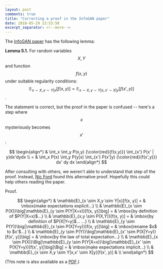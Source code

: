 ```yaml
---
layout: post
comments: true
title: "Correcting a proof in the InfoGAN paper"
date: 2018-05-29 13:53:58
excerpt_separator: <!--more-->
---
```


The
[InfoGAN paper](https://arxiv.org/pdf/1606.03657.pdf)
has the following lemma:


**Lemma 5.1.**
For random variables $$X, Y$$ and function $$f(x, y)$$ under suitable regularity conditions:
$$\mathbb{E}_{x \sim X, y \sim Y|x}[f(x, y)] = 
 \mathbb{E}_{x \sim X, y \sim Y|x, x' \sim X|y}[f(x', y)]$$.


The statement is correct, but the proof in the paper is confused -- here's a step where $$x$$ mysteriously becomes $$x'$$:

<!--more-->

$$
\begin{align*}
& \int_x \int_y P(x,y) {\color{red}{f(x,y)}} \int_{x'} P(x' | y)dx'dydx \\
= & \int_x P(x) \int_y P(y|x) \int_{x'} P(x'|y) {\color{red}{f(x',y)}} dx' dy dx
\end{align*}
$$

After consulting with others, we weren't able to understand that step of the proof. Instead,
[Nic Ford](http://nicf.net)
found this alternative proof. Hopefully this could help others reading the paper.

Proof.

$$
\begin{align*}
   & \mathbb{E}_{x \sim X,y \sim Y|x}[f(x, y)] = & \mbox{make expectations explicit...} \\
   & \mathbb{E}_{x \sim P(X)}\big[\mathbb{E}_{y \sim P(Y|X=x)}[f(x, y)]\big] = & \mbox{by definition of $P(Y|X=x)$...} \\
   & \mathbb{E}_{x,y \sim P(X,Y)}[f(x, y)] = & \mbox{by definition of $P(X|Y=y)$... ...} \\
   & \mathbb{E}_{y \sim P(Y)}\big[\mathbb{E}_{x \sim P(X|Y=y)}[f(x, y)]\big] = & \mbox{rename $x$ to $x'$...} \\
   & \mathbb{E}_{y \sim P(Y)}\big[\mathbb{E}_{x' \sim P(X|Y=y)}[f(x', y)]\big] = & \mbox{by the law of total expectation...} \\
   & \mathbb{E}_{x \sim P(X)}\Big[\mathbb{E}_{y \sim P(Y|X=x)}\big[\mathbb{E}_{x' \sim P(X|Y=y)}[f(x', y)]\big]\Big] = &  \mbox{make expectations implicit...} \\
   & \mathbb{E}_{x \sim X,y \sim Y|x,x' \sim X|y}[f(x', y)] & \\
\end{align*}
$$


(This note is also available as a [PDF](/assets/correct-proof-of-infogan-lemma.pdf).)
